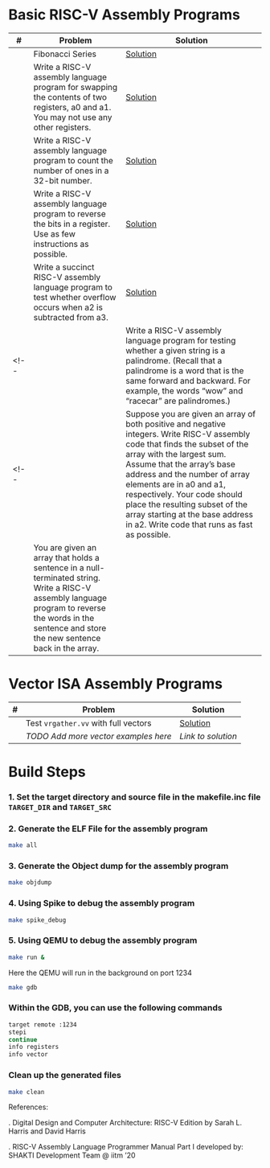 # Basic RISC-V Assembly Programs

|#|Problem|Solution|
|---|----|----|
||Fibonacci Series|[Solution](./basic_examples/6_19_fibonacci.s)|
|| Write a RISC-V assembly language program for swapping the contents of two registers, a0 and a1. You may not use any other registers.|[Solution](./basic_examples/6_1_swap_without_additional_reg.s)|
|| Write a RISC-V assembly language program to count the number of ones in a 32-bit number.|[Solution](./basic_examples/6_4_number_of_1s_in_reg.s)|
|| Write a RISC-V assembly language program to reverse the bits in a register. Use as few instructions as possible.|[Solution](./basic_examples/6_5_reversing_bits_register.s)|
|| Write a succinct RISC-V assembly language program to test whether overflow occurs when a2 is subtracted from a3.|[Solution](./basic_examples/6_6_overflow.s)|
<!--|| Write a RISC-V assembly language program for testing whether a given string is a palindrome. (Recall that a palindrome is a word that is the same forward and backward. For example, the words “wow” and “racecar” are palindromes.)|| -->
<!--|| Suppose you are given an array of both positive and negative integers. Write RISC-V assembly code that finds the subset of the array with the largest sum. Assume that the array’s base address and the number of array elements are in a0 and a1, respectively. Your code should place the resulting subset of the array starting at the base address in a2. Write code that runs as fast as possible.||
|| You are given an array that holds a sentence in a null-terminated string. Write a RISC-V assembly language program to reverse the words in the sentence and store the new sentence back in the array.||-->

# Vector ISA Assembly Programs

|#|Problem|Solution|
|---|----|----|
|| Test `vrgather.vv` with full vectors |[Solution](./vector/vrgather_full_test.S)|
|| *TODO Add more vector examples here* | *Link to solution* |

# Build Steps

### 1. Set the target directory and source file in the makefile.inc file `TARGET_DIR` and `TARGET_SRC`

### 2. Generate the ELF File for the assembly program

```bash
make all
```

### 3. Generate the Object dump for the assembly program

```bash
make objdump
```

### 4. Using Spike to debug the assembly program

```bash
make spike_debug
```

### 5. Using QEMU to debug the assembly program

```bash
make run &
```
Here the QEMU will run in the background on port 1234

```bash
make gdb
```

### Within the GDB, you can use the following commands

```bash
target remote :1234
stepi
continue
info registers
info vector
```

### Clean up the generated files

```bash
make clean
```

References: 

. Digital Design and Computer Architecture: RISC-V Edition by Sarah L. Harris and David Harris 

. RISC-V Assembly Language Programmer Manual Part I developed by: SHAKTI Development Team @ iitm ’20
